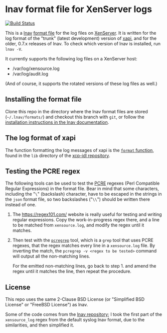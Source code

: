 # lnav format file for XenServer logs
[![Build Status](https://travis-ci.org/gaborigloi/lnav_xenserver_logs.svg?branch=lnav_0.7)](https://travis-ci.org/gaborigloi/lnav_xenserver_logs)

This is a [lnav](http://lnav.org/) [format
file](https://github.com/tstack/lnav/blob/v0.7.3/docs/source/formats.rst) for
the log files on [XenServer](http://xenserver.org/). It is written for the log
format of the "trunk" (latest development) version of
[xapi](https://xapi-project.github.io/), and for the older, 0.7.x releases of
lnav. To check which version of lnav is installed, run `lnav -V`.

It currently supports the following log files on a XenServer host:

- /var/log/xensource.log
- /var/log/audit.log

(And of course, it supports the rotated versions of these log files as well.)

## Installing the format file

Clone this repo in the directory where the lnav format files are stored
(`~/.lnav/formats/`) and checkout this branch with `git`, or follow the
[installation instructions in the lnav
documentation](https://github.com/tstack/lnav/blob/v0.7.3/docs/source/formats.rst#installing-formats).

## The log format of xapi

The function formatting the log messages of xapi is the [`format`
function](https://github.com/xapi-project/xcp-idl/blob/master/lib/debug.ml#L110),
found in the `lib` directory of the [xcp-idl
repository](https://github.com/xapi-project/xcp-idl).

## Testing the PCRE regex

The following tools can be used to test the [PCRE](http://pcre.org/) regexes
(Perl Compatible Regular Expressions) in the format file. Bear in mind that
some characters, including the "`\`" (backslash) character, have to be escaped
in the strings in the `json` format file, so two backslashes ("`\\`") should be
written there instead of one.

1. The <https://regex101.com/> website is really useful for testing and writing
   regular expressions. Copy the work-in-progress regex there, and a line to be
   matched from `xensource.log`, and modify the regex until it matches.

2. Then test with the
   [`pcregrep`](http://www.rexegg.com/pcregrep-pcretest.html) tool, which is a
   `grep` tool that uses PCRE regexes, that the regex matches every line in a
   `xensource.log` file. By inverting the match, the `pcregrep -v <regex to be
   tested>` command will output all the non-matching lines.

   For the emitted non-matching lines, go back to step 1. and amend the regex
   until it matches the line, then repeat the procedure.

## License

This repo uses the same 2-Clause BSD License (or "Simplified BSD License" or "FreeBSD
License") as lnav.

Some of the code comes from the [lnav
repository](https://github.com/tstack/lnav); I took the first part of the
`xensource_log` regex from the default syslog lnav format, due to the
similarities, and then simplified it.
